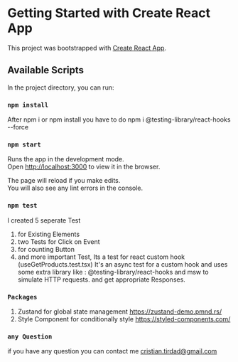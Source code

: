 # Getting Started with Create React App

This project was bootstrapped with [Create React App](https://github.com/facebook/create-react-app).

## Available Scripts

In the project directory, you can run:

### `npm install`

After npm i or npm install
you have to do
npm i @testing-library/react-hooks --force

### `npm start`

Runs the app in the development mode.\
Open [http://localhost:3000](http://localhost:3000) to view it in the browser.

The page will reload if you make edits.\
You will also see any lint errors in the console.

### `npm test`

I created 5 seperate Test

1. for Existing Elements
2. two Tests for Click on Event
3. for counting Button
4. and more important Test,
   Its a test for react custom hook (useGetProducts.test.tsx)
   It's an async test for a custom hook and uses some extra library like :
   @testing-library/react-hooks and msw
   to simulate HTTP requests. and get appropriate Responses.

### `Packages`

1. Zustand for global state management
   https://zustand-demo.pmnd.rs/
2. Style Component for conditionally style
   https://styled-components.com/

### `any Question`

if you have any question you can contact me
cristian.tirdad@gmail.com
